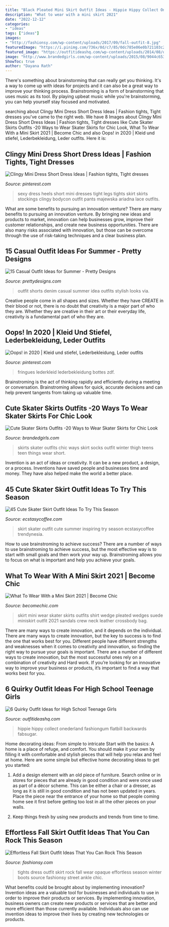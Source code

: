 ```yaml
---
title: "Black Pleated Mini Skirt Outfit Ideas - Hippie Hippy Collect Onederland Fashiongum Flatbill Backwards Fabsugar"
description: "What to wear with a mini skirt 2021"
date: "2022-12-12"
categories:
- "ideas"
tags: ["ideas"]
images:
- "http://fashionsy.com/wp-content/uploads/2017/09/fall-outfit-8.jpg"
featuredImage: "https://i.pinimg.com/736x/0d/c7/85/0dc785e06e0b721103c24c6e4fec9839.jpg"
featured_image: "https://outfitideashq.com/wp-content/uploads/2014/08/quirky-high-school-teenage-girls-outfit-ideas-5.jpg"
image: "http://www.brandedgirls.com/wp-content/uploads/2015/08/9044c6530fbe9a2928f085d16cea02fa.jpg"
ShowToc: true
author: "Dayana Rath"
---
```



There's something about brainstorming that can really get you thinking. It's a way to come up with ideas for projects and it can also be a great way to improve your thinking process. Brainstroming is a form of brainstorming that uses music as its tool. By playing upbeat music while you're brainstorming, you can help yourself stay focused and motivated.

	

		
searching about Clingy Mini Dress Short Dress Ideas | Fashion tights, Tight dresses you've came to the right web. We have 8 Images about Clingy Mini Dress Short Dress Ideas | Fashion tights, Tight dresses like Cute Skater Skirts Outfits -20 Ways to Wear Skater Skirts for Chic Look, What To Wear With a Mini Skirt 2021 | Become Chic and also Oops! in 2020 | Kleid und stiefel, Lederbekleidung, Leder outfits. Here it is:
		
    
## Clingy Mini Dress Short Dress Ideas | Fashion Tights, Tight Dresses

<img loading=lazy src="https://i.pinimg.com/736x/0d/c7/85/0dc785e06e0b721103c24c6e4fec9839.jpg" onerror="this.onerror=null;this.src='https://tse1.mm.bing.net/th?id=OIP.S-6KY8mFerAGQvTJA8vdPgHaNU&amp;pid=15.1';" alt="Clingy Mini Dress Short Dress Ideas | Fashion tights, Tight dresses">

_Source: pinterest.com_

>sexy dress heels short mini dresses tight legs tights skirt skirts stockings clingy bodycon outfit pants majewska ariadna lace outfits. 

	

What are some benefits to pursuing an innovation venture?
There are many benefits to pursuing an innovation venture. By bringing new ideas and products to market, innovation can help businesses grow, improve their customer relationships, and create new business opportunities. There are also many risks associated with innovation, but those can be overcome through the use of risk-taking techniques and a clear business plan.

    
## 15 Casual Outfit Ideas For Summer - Pretty Designs

<img loading=lazy src="http://www.prettydesigns.com/wp-content/uploads/2014/05/Stylish-Denim-Shorts-Outfit-Idea.jpg" onerror="this.onerror=null;this.src='https://tse3.mm.bing.net/th?id=OIP.RLofBU7cIFKGgPp9PNoI6wHaK2&amp;pid=15.1';" alt="15 Casual Outfit Ideas for Summer - Pretty Designs">

_Source: prettydesigns.com_

>outfit shorts denim casual summer idea outfits stylish looks via. 

	

Creative people come in all shapes and sizes. Whether they have CREATE in their blood or not, there is no doubt that creativity is a major part of who they are. Whether they are creative in their art or their everyday life, creativity is a fundamental part of who they are.

    
## Oops! In 2020 | Kleid Und Stiefel, Lederbekleidung, Leder Outfits

<img loading=lazy src="https://i.pinimg.com/736x/33/83/87/338387fa3e8ff5cd497fd7220c0b5f68.jpg" onerror="this.onerror=null;this.src='https://tse3.mm.bing.net/th?id=OIP.3i8rW5xr6gTJa_t7WUnBmwHaLH&amp;pid=15.1';" alt="Oops! in 2020 | Kleid und stiefel, Lederbekleidung, Leder outfits">

_Source: pinterest.com_

>fringues lederkleid lederbekleidung bottes zdf. 

	

Brainstroming is the act of thinking rapidly and efficiently during a meeting or conversation. Brainstroming allows for quick, accurate decisions and can help prevent tangents from taking up valuable time.

    
## Cute Skater Skirts Outfits -20 Ways To Wear Skater Skirts For Chic Look

<img loading=lazy src="http://www.brandedgirls.com/wp-content/uploads/2015/08/9044c6530fbe9a2928f085d16cea02fa.jpg" onerror="this.onerror=null;this.src='https://tse4.mm.bing.net/th?id=OIP.Fh2dMiNDgpfPLIab_nXeTQAAAA&amp;pid=15.1';" alt="Cute Skater Skirts Outfits -20 Ways to Wear Skater Skirts for Chic Look">

_Source: brandedgirls.com_

>skirts skater outfits chic ways skirt socks outfit winter thigh teens teen things wear short. 

	

Invention is an act of ideas or creativity. It can be a new product, a design, or a process. Inventions have saved people and businesses time and money. They have also helped make the world a better place.

    
## 45 Cute Skater Skirt Outfit Ideas To Try This Season

<img loading=lazy src="https://i0.wp.com/www.ecstasycoffee.com/wp-content/uploads/2016/12/Flower-skater-skirt.jpg?resize=700%2C1519&amp;ssl=1" onerror="this.onerror=null;this.src='https://tse2.mm.bing.net/th?id=OIP.uXR4jYFNz5qzVfE1BXls-wHaQE&amp;pid=15.1';" alt="45 Cute Skater Skirt Outfit Ideas To Try This Season">

_Source: ecstasycoffee.com_

>skirt skater outfit cute summer inspiring try season ecstasycoffee trendynesia. 

	

How to use brainstroming to achieve success?
There are a number of ways to use brainstroming to achieve success, but the most effective way is to start with small goals and then work your way up. Brainstroming allows you to focus on what is important and help you achieve your goals.

    
## What To Wear With A Mini Skirt 2021 | Become Chic

<img loading=lazy src="http://becomechic.com/wp-content/uploads/2015/06/What-To-Wear-With-a-Mini-Skirt-8.jpg" onerror="this.onerror=null;this.src='https://tse4.mm.bing.net/th?id=OIP.Iygrwkpzm14hHXZXmMQuLgHaLH&amp;pid=15.1';" alt="What To Wear With a Mini Skirt 2021 | Become Chic">

_Source: becomechic.com_

>skirt mini wear skater skirts outfits shirt wedge pleated wedges suede miniskirt outfit 2021 sandals crew neck leather crossbody bag. 

	

There are many ways to create innovation, and it depends on the individual.
There are many ways to create innovation, but the key to success is to find the one that works best for you. Different people have different strengths and weaknesses when it comes to creativity and innovation, so finding the right way to pursue your goals is important. There are a number of different ways to create innovation, but the most successful ones rely on a combination of creativity and Hard work. If you’re looking for an innovative way to improve your business or products, it’s important to find a way that works best for you.

    
## 6 Quirky Outfit Ideas For High School Teenage Girls

<img loading=lazy src="https://outfitideashq.com/wp-content/uploads/2014/08/quirky-high-school-teenage-girls-outfit-ideas-5.jpg" onerror="this.onerror=null;this.src='https://tse2.mm.bing.net/th?id=OIP.1nt9tf91HA6CyzwaeD6N4gHaJ5&amp;pid=15.1';" alt="6 Quirky Outfit Ideas for High School Teenage Girls">

_Source: outfitideashq.com_

>hippie hippy collect onederland fashiongum flatbill backwards fabsugar. 

	

Home decorating ideas: From simple to intricate
Start with the basics: A home is a place of refuge, and comfort. You should make it your own by filling it with comfortable and stylish pieces that will help you relax and feel at home. Here are some simple but effective home decorating ideas to get you started:
1. Add a design element with an old piece of furniture. Search online or in stores for pieces that are already in good condition and were once used as part of a décor scheme. This can be either a chair or a dresser, as long as it is still in good condition and has not been updated in years. Place the piece near the entrance of your home so that people coming home see it first before getting too lost in all the other pieces on your walls.

2. Keep things fresh by using new products and trends from time to time.

    
## Effortless Fall Skirt Outfit Ideas That You Can Rock This Season

<img loading=lazy src="http://fashionsy.com/wp-content/uploads/2017/09/fall-outfit-8.jpg" onerror="this.onerror=null;this.src='https://tse1.mm.bing.net/th?id=OIP.yzUodEA6iHXYKRrYL8wp5QHaLH&amp;pid=15.1';" alt="Effortless Fall Skirt Outfit Ideas That You Can Rock This Season">

_Source: fashionsy.com_

>tights dress outfit skirt rock fall wear opaque effortless season winter boots source fashionsy street ankle chic. 

	

What benefits could be brought about by implementing innovation?
Invention ideas are a valuable tool for businesses and individuals to use in order to improve their products or services. By implementing innovation, business owners can create new products or services that are better and more efficient than those currently available. Individuals also can use invention ideas to improve their lives by creating new technologies or products.

